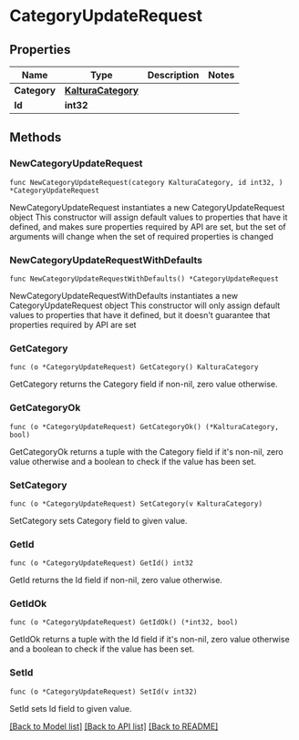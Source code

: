 # CategoryUpdateRequest

## Properties

Name | Type | Description | Notes
------------ | ------------- | ------------- | -------------
**Category** | [**KalturaCategory**](KalturaCategory.md) |  | 
**Id** | **int32** |  | 

## Methods

### NewCategoryUpdateRequest

`func NewCategoryUpdateRequest(category KalturaCategory, id int32, ) *CategoryUpdateRequest`

NewCategoryUpdateRequest instantiates a new CategoryUpdateRequest object
This constructor will assign default values to properties that have it defined,
and makes sure properties required by API are set, but the set of arguments
will change when the set of required properties is changed

### NewCategoryUpdateRequestWithDefaults

`func NewCategoryUpdateRequestWithDefaults() *CategoryUpdateRequest`

NewCategoryUpdateRequestWithDefaults instantiates a new CategoryUpdateRequest object
This constructor will only assign default values to properties that have it defined,
but it doesn't guarantee that properties required by API are set

### GetCategory

`func (o *CategoryUpdateRequest) GetCategory() KalturaCategory`

GetCategory returns the Category field if non-nil, zero value otherwise.

### GetCategoryOk

`func (o *CategoryUpdateRequest) GetCategoryOk() (*KalturaCategory, bool)`

GetCategoryOk returns a tuple with the Category field if it's non-nil, zero value otherwise
and a boolean to check if the value has been set.

### SetCategory

`func (o *CategoryUpdateRequest) SetCategory(v KalturaCategory)`

SetCategory sets Category field to given value.


### GetId

`func (o *CategoryUpdateRequest) GetId() int32`

GetId returns the Id field if non-nil, zero value otherwise.

### GetIdOk

`func (o *CategoryUpdateRequest) GetIdOk() (*int32, bool)`

GetIdOk returns a tuple with the Id field if it's non-nil, zero value otherwise
and a boolean to check if the value has been set.

### SetId

`func (o *CategoryUpdateRequest) SetId(v int32)`

SetId sets Id field to given value.



[[Back to Model list]](../README.md#documentation-for-models) [[Back to API list]](../README.md#documentation-for-api-endpoints) [[Back to README]](../README.md)


